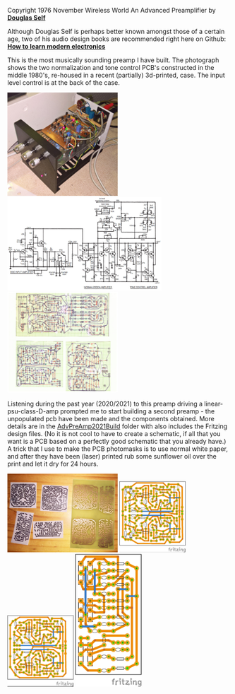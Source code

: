 Copyright 1976 November Wireless World An Advanced Preamplifier by [**Douglas Self**](http://www.douglas-self.com/ampins/library/ampartew.htm)

Although Douglas Self is perhaps better known amongst those of a certain age, two of his audio design books are recommended right here on Github: 
[**How to learn modern electronics**](https://github.com/joaocarvalhoopen/How_to_learn_modern_electronics)

This is the most musically sounding preamp I have built. The photograph shows the two normalization and tone control PCB's constructed in the middle 1980's, re-housed in a recent (partially) 3d-printed, case. The input level control is at the back of the case. 

<p align="left">
<img src="DSelfPreamp1.jpg" width="250" />  
<img src="DSelfPreamp.jpg" width="350" />   
<img src="pcb-layouts.jpg" width="250" />  	
</p>
	
Listening during the past year (2020/2021) to this preamp driving a linear-psu-class-D-amp prompted me to start building a second preamp - the unpopulated pcb have been made and the components obtained. More details are in the [AdvPreAmp2021Build](/AdvPreAmp2021Build) folder with also includes the Fritzing design files. (No it is not cool to have to create a schematic, if all that you want is a PCB based on a perfectly good schematic that you already have.) A trick that I use to make the PCB photomasks is to use normal white paper, and after they have been (laser) printed rub some sunflower oil over the print and let it dry for 24 hours.

<p align="left">
<img src="AdvPreAmp2021Build/pcb1.jpg" width="250" />  
<img src="AdvPreAmp2021Build/AdvPreAmp1_pcb.jpg" width="150" />   
<img src="AdvPreAmp2021Build/AdvPreAmp2_pcb.jpg" width="150" />  
<img src="AdvPreAmp2021Build/AdvPreAmp3_pcb.jpg" width="150" />  
</p>

